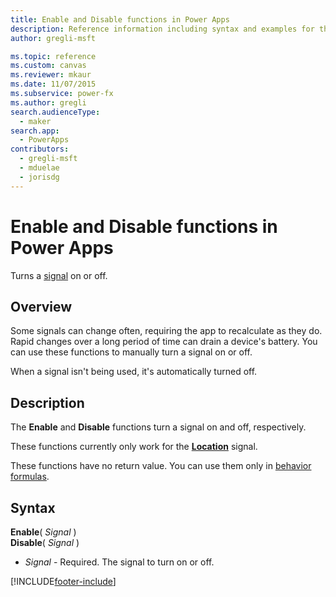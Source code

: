 ```yaml
---
title: Enable and Disable functions in Power Apps
description: Reference information including syntax and examples for the Enable and Disable functions in Power Apps.
author: gregli-msft

ms.topic: reference
ms.custom: canvas
ms.reviewer: mkaur
ms.date: 11/07/2015
ms.subservice: power-fx
ms.author: gregli
search.audienceType:
  - maker
search.app:
  - PowerApps
contributors:
  - gregli-msft
  - mduelae
  - jorisdg
---
```


# Enable and Disable functions in Power Apps

Turns a [signal](signals.md) on or off.

## Overview

Some signals can change often, requiring the app to recalculate as they do. Rapid changes over a long period of time can drain a device's battery. You can use these functions to manually turn a signal on or off.

When a signal isn't being used, it's automatically turned off.

## Description

The **Enable** and **Disable** functions turn a signal on and off, respectively.

These functions currently only work for the **[Location](signals.md)** signal.

These functions have no return value. You can use them only in [behavior formulas](/power-apps/maker/canvas-apps/working-with-formulas-in-depth).

## Syntax

**Enable**( _Signal_ )<br>**Disable**( _Signal_ )

- _Signal_ - Required. The signal to turn on or off.

[!INCLUDE[footer-include](../../includes/footer-banner.md)]
